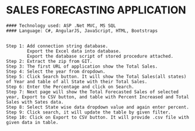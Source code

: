 # SALES FORECASTING APPLICATION

	#### Technology used: ASP .Net MVC, MS SQL
	#### Language: C#, AngularJS, JavaScript, HTML, Bootstraps
	
	
	Step 1: Add connection string database.
			Export the Excel data into database.
			Export the database script of stored procedure attached.
	Step 2: Extract the zip from GIT.
	Step 3: The first URL of application show the Total Sales.
	Step 4: Select the year from dropdown.
	Step 5: Click Search button. It will show the Total Sales(all states) of Year and table of all State with their Total Sales.
	Step 6: Enter the Percentage and click on Search.
	Step 7: Next page will show the Total Forecasted Sales of selected year, Export to CSV button, and table with Percent Increased and Total Sales with Sates data.
	Step 8: Select State wise data dropdown value and again enter percent. 
	Step 9: Click search, it will update the table by given filter.
	Step 10: Click on Export to CSV button. It will provide .csv file with given data in table.